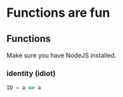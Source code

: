 # Functions are fun

## Functions

Make sure you have NodeJS installed.

### identity (idiot)

```js
ID = a => a
```
